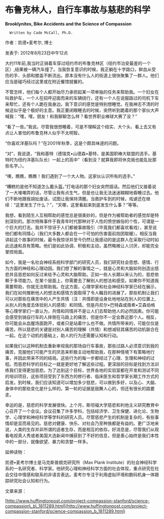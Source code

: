 # 布鲁克林人，自行车事故与慈悲的科学

**Brooklynites, Bike Accidents and the Science of Compassion**

```text
  Written by Cade McCall, Ph.D.
```

作者：凯德•麦考尔, 博士

发表于: 2012年8月23日中午12点

大约11年前,我当时正骑着车穿过纽约市的布鲁克林区（纽约市治安最差的一个区）,结果被一辆汽车撞了。当我恢复意识的时候，我正躺在十字路口，鲜血从受伤的手、头部和膝盖不断流出。原本没有什么人的街道上很快聚集了一群人。他们应当是碰巧经过这里或在附近餐馆就餐的。

不管怎样，他们每个人都开始尽力承担起某一项单独的任务来帮助我。一个妇女在叫救护车，一个人在招呼迎面而来的车辆绕行，还有一个人在说服路过的司机下车来帮忙，还有个人跪在我身边。我下意识的感觉是特别想睡觉。在我神志不清的时候这似乎是个极好的主意。我正要闭眼睡去的时候，突然听到跪着的那个家伙大声喊我：“嘿，嘿，朋友！和我聊聊怎么样？看世界职业棒球大赛了没？”

“看了一些。”我说。尽管我很想睡着，可是不理睬这个结实、大个头、看上去又有点让人害怕的布鲁克林人似乎不太明智。

“你喜欢洋基队吗？”在2001年秋季，这是个颇具味道的问题。

“对”，我说道，“我和基特（德瑞克•山德森•基特，是美国职棒大联盟的选手。基特时为纽约洋基队队长）一起上的高中”（看到没？就算我即将休克我也能乱扯那些名字。）。

“噢，瞧瞧，瞧瞧！我们遇到了一个大人物。这家伙认识所有的选手。”

“糟糕的是他不知道怎么戴头盔。”打电话的那个妇女突然插话。然后他们又接着说了一大堆嘲弄的话，尽管让我有点生气，但是也让我无法迷迷糊糊地昏睡过去。他们不断地跟我胡扯废话，试图让我保持清醒。当救护车到的时候，戏谑还在继续：“这里发生了什么？”，“天哪，这里看起来到底发生什么事？”等等。

我想，看到陌生人互相帮助的感觉总是很美妙的，但是作为被帮助者的感觉却是特别深刻的。那次特殊事件于我青年时代那种对于人性的愤世嫉俗的个性，可谓是一个巨大的打击。我并不惊讶于人们都被事故吸引（毕竟我们都喜欢看戏），甚至说他们都有同情心（我们大多数人都会在一个可怕的伤害面前抱团取暖）。相反当我讲起这个故事的时候，最令我惊讶并至今仍然让我感动的是这群人在采取行动时如此迅速和具有策略。他们是如此协调、积极和主动，虽然略微让人讨厌，却能完全掌控局面。

如今，我是一名社会神经系统科学部门的研究人员，我们研究社会思想、感情、行为方面的神经和心理动因。我们想了解的事情之一，就是心灵和大脑如何创造出慈悲并且慈悲如何反过来给予心灵和大脑帮助。正如一些人长期以来认为的，慈悲依赖于多项能力。在某个层面上，你需要去了解别人的想法和感受。如果你不知道我需要帮助，你就无法帮助我。在这方面，心理学家和社会神经科学家已经在展示，我们在如何推断他人的想法和感情方面取得了令人瞩目的进展了。那些机制让我们可以对那些在痛苦中的人产生共情（注：共情即是设身处地地站在别人的位置上,从别人的角度去体验别人的感情）和同情。但是丹尼尔•巴特森或南希•艾森伯格等心理学家们一直认为，共情和同情并不是让人们去帮助他人的必然因素。你可能会感受到骑自行车的人摔倒在马路上的痛苦，但是你不一定会靠近那个人。相反，你可能会从血腥场面跑开，或者只是站着什么也不做。共情所带来的，可能仅仅是痛苦。所以慈悲的关键是对别人痛苦的理解（共情）和想减轻其痛苦的动机联合在一起。在这个动机的基础上，助人的行为还需要认知和行动。

如果我们以这种机制去重新审视我的那场自行车事故，那些过路人必须意识到我的痛苦，克服他们可能产生的厌恶来积极主动地帮助我，在那种情境下有策略地行事，并因此带来不同的结局。这些行为的每一步都经过了心理、生理和神经的过程。而慈悲科学的目标之一就是更好地了解这些过程。更深层的目标是找到方法训练我们变得更加慈悲。为了达到这个目标，世界各地的实验室都在开发和测试不同的培训项目，这些项目受到了东西方的修行者、临床医生和哲学家长期工作方式的启发。到时候，我们应该知道可以增加多少慈悲，可以做到多好，以及心、大脑、身体中的那些变化是什么样的。第一轮的证据是鼓舞人心的，但还有很长的路要走。

幸运的是，慈悲的科学发展很快。上个月，斯坦福大学慈悲和利他主义研究教育中心召开了一个会议。会议召集了许多学科，包括经济学、卫生保健、进化论、生物学、心理学和神经科学等学科的研究人员。尽管慈悲产生的机制是复杂的，有些事情却是显而易见的。慈悲对健康、快乐、对社会乃至种族都是有益的。更广泛地来说，人类的生存并非所谓的适者生存，而是相互的依存。好消息是，尽管我们从观看电视真人秀或者美国大选新闻中捕获到了不好的信息，但是善心始终是我们本性中的一部分，就像欲望、暴力和贪婪一样多。

延伸读物：

凯德•麦考尔博士是马克斯普朗克研究所（Max Plank Institute）的社会神经科学系的一名研究者、科学家。他研究心理和神经科学方面的社会体现，重点研究在社会交往中情感和联系的非语言表达。麦考尔专注于利用虚拟环境和数码机身一体跟踪研究社会认知和行为。

文章来源：

[http://www.huffingtonpost.com/project-compassion-stanford/science-compassion\_b\_1811289.html](http://www.huffingtonpost.com/project-compassion-stanford/science-compassion_b_1811289.html)

